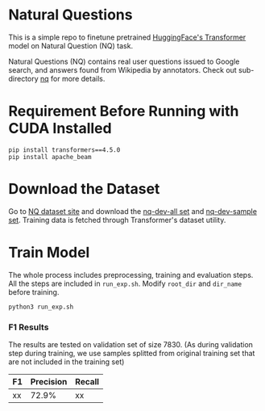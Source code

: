 # Natural Questions

This is a simple repo to finetune pretrained [HuggingFace's Transformer](https://huggingface.co/transformers/quickstart.html) 
model on Natural Question (NQ) task.

Natural Questions (NQ) contains real user questions issued to Google search, and
answers found from Wikipedia by annotators. Check out sub-directory [nq](nq) 
for more details.

# Requirement Before Running with CUDA Installed
```
pip install transformers==4.5.0
pip install apache_beam
```

# Download the Dataset
Go to [NQ dataset site](https://ai.google.com/research/NaturalQuestions/download) and download the 
[nq-dev-all set](https://storage.cloud.google.com/natural_questions/v1.0-simplified/nq-dev-all.jsonl.gz) and 
[nq-dev-sample set](https://storage.cloud.google.com/natural_questions/v1.0/sample/nq-dev-sample.jsonl.gz).
Training data is fetched through Transformer's dataset utility.

# Train Model
The whole process includes preprocessing, training and evaluation steps. All the steps are included in `run_exp.sh`.
Modify `root_dir` and `dir_name` before training.
```
python3 run_exp.sh
```




### F1 Results
The results are tested on validation set of size 7830. (As during validation step during training, we use samples splitted from 
original training set that are not included in the training set)

| F1       | Precision| Recall  |
|----------|----------|---------|
| xx       | 72.9%    | xx      |



